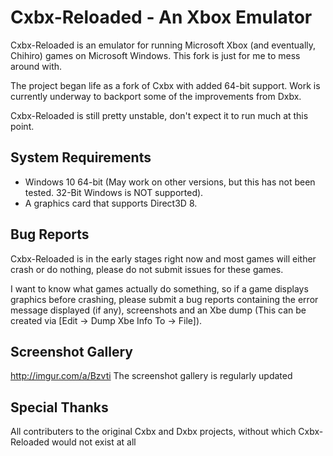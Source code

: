# Cxbx-Reloaded - An Xbox Emulator

Cxbx-Reloaded is an emulator for running Microsoft Xbox (and eventually, Chihiro) games on Microsoft Windows. This fork is just for me to mess around with. 

The project began life as a fork of Cxbx with added 64-bit support. Work is currently underway to backport some of the improvements from Dxbx.

Cxbx-Reloaded is still pretty unstable, don't expect it to run much at this point.

## System Requirements
  * Windows 10 64-bit (May work on other versions, but this has not been tested. 32-Bit Windows is NOT supported).
  * A graphics card that supports Direct3D 8.

## Bug Reports
Cxbx-Reloaded is in the early stages right now and most games will either crash or do nothing, please do not submit issues for these games. 

I want to know what games actually do something, so if a game displays graphics before crashing, please submit a bug reports containing the error message displayed (if any), screenshots and an Xbe dump (This can be created via [Edit -> Dump Xbe Info To -> File]).

## Screenshot Gallery
http://imgur.com/a/Bzvti
The screenshot gallery is regularly updated

## Special Thanks
All contributers to the original Cxbx and Dxbx projects, without which Cxbx-Reloaded would not exist at all
